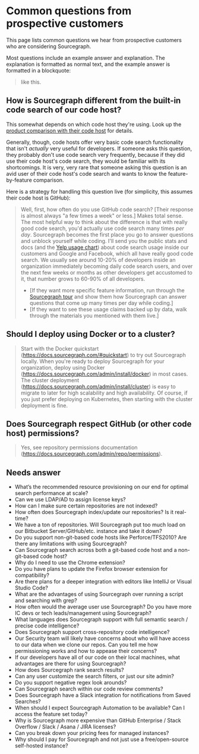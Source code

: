 # Common questions from prospective customers

This page lists common questions we hear from prospective customers who are considering Sourcegraph.

Most questions include an example answer and explanation. The explanation is formatted as normal text, and the example answer is formatted in a blockquote:

> like this.

## How is Sourcegraph different from the built-in code search of our code host?

This somewhat depends on which code host they're using. Look up the [product comparison with their code host](../../workflow/index.md#other-tools) for details.

Generally, though, code hosts offer very basic code search functionality that isn't *actually* very useful for developers. If someone asks this question, they probably don't use code search very frequently, because if they did use their code host's code search, they would be familiar with its shortcomings. It is very, very rare that someone asking this question is an avid user of their code host's code search and wants to know the feature-by-feature comparison.

Here is a strategy for handling this question live (for simplicity, this assumes their code host is GitHub):

> Well, first, how often do you use GitHub code search? [Their response is almost always "a few times a week" or less.] Makes total sense. The most helpful way to think about the difference is that with really good code search, you'd actually use code search many times *per day*. Sourcegraph becomes the first place you go to answer questions and unblock yourself while coding. I'll send you the public stats and docs (and the [Yelp usage chart](https://engineeringblog.yelp.com/2019/11/winning-the-hackathon-with-sourcegraph.html)) about code search usage inside our customers and Google and Facebook, which all have really good code search. We usually see around 10-20% of developers inside an organization immediately becoming daily code search users, and over the next few weeks or months as other developers get accustomed to it, that number grows to 60-90% of all developers.
>
> - [If they want more specific feature information, run through the [Sourcegraph tour](https://docs.sourcegraph.com/user/tour) and show them how Sourcegraph can answer questions that come up many times per day while coding.]
> - [If they want to see these usage claims backed up by data, walk through the materials you mentioned with them live.]

## Should I deploy using Docker or to a cluster?

> Start with the Docker quickstart (https://docs.sourcegraph.com/#quickstart) to try out Sourcegraph locally. When you're ready to deploy Sourcegraph for your organization, deploy using Docker (https://docs.sourcegraph.com/admin/install/docker) in most cases. The cluster deployment (https://docs.sourcegraph.com/admin/install/cluster) is easy to migrate to later for high scalability and high availability. Of course, if you just prefer deploying on Kubernetes, then starting with the cluster deployment is fine.

## Does Sourcegraph respect GitHub (or other code host) permissions?

> Yes, see repository permissions documentation (https://docs.sourcegraph.com/admin/repo/permissions).

## Needs answer

- What’s the recommended resource provisioning on our end for optimal search performance at scale?
- Can we use LDAP/AD to assign license keys?
- How can I make sure certain repositories are not indexed?
- How often does Sourcegraph index/update our repositories? Is it real-time?
- We have a ton of repositories. Will Sourcegraph put too much load on our Bitbucket Server/GitHub/etc. instance and take it down?
- Do you support non-git-based code hosts like Perforce/TFS2010? Are there any limitations with using Sourcegraph?
- Can Sourcegraph search across both a git-based code host and a non-git-based code host?
- Why do I need to use the Chrome extension?
- Do you have plans to update the Firefox browser extension for compatibility?
- Are there plans for a deeper integration with editors like IntelliJ or Visual Studio Code?
- What are the advantages of using Sourcegraph over running a script and searching with grep?
- How often would the average user use Sourcegraph? Do you have more IC devs or tech leads/management using Sourcegraph?
- What languages does Sourcegraph support with full semantic search / precise code intelligence?
- Does Sourcegraph support cross-repository code intelligence?
- Our Security team will likely have concerns about who will have access to our data when we clone our repos. Can you tell me how permissioning works and how to appease their concerns?
- If our developers have all of our code on their local machines, what advantages are there for using Sourcegraph?
- How does Sourcegraph rank search results?
- Can any user customize the search filters, or just our site admin?
- Do you support negative regex look arounds?
- Can Sourcegraph search within our code review comments?
- Does Sourcegraph have a Slack integration for notifications from Saved Searches?
- When should I expect Sourcegraph Automation to be available? Can I access the feature set today?
- Why is Sourcegraph more expensive than GitHub Enterprise / Stack Overflow / Slack / Asana / JIRA licenses?
- Can you break down your pricing fees for managed instances?
- Why should I pay for Sourcegraph and not just use a free/open-source self-hosted instance?

